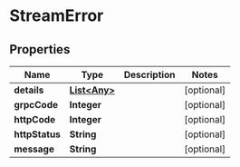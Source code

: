 

# StreamError

## Properties

Name | Type | Description | Notes
------------ | ------------- | ------------- | -------------
**details** | [**List&lt;Any&gt;**](Any.md) |  |  [optional]
**grpcCode** | **Integer** |  |  [optional]
**httpCode** | **Integer** |  |  [optional]
**httpStatus** | **String** |  |  [optional]
**message** | **String** |  |  [optional]



